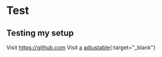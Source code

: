 # Test
## Testing my setup
Visit https://github.com
Visit [a](https://github.com)
[adjustable](http://google.com "Giiidd"){:target="_blank"}


